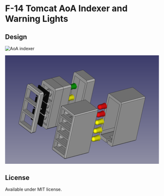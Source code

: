 # F-14 Tomcat AoA Indexer and Warning Lights

## Design

![AoA indexer](assets/aoa-indexer.jpg)

![CAD](assets/cad.png)

## License

Available under MIT license.
